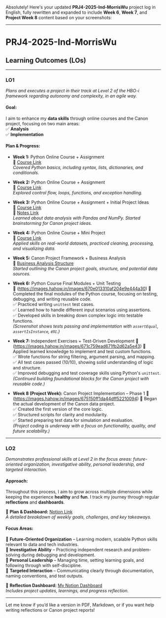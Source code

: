 Absolutely! Here's your updated **PRJ4-2025-Ind-MorrisWu** project log in English, fully rewritten and expanded to include **Week 6**, **Week 7**, and **Project Week 8** content based on your screenshots:

---

# **PRJ4-2025-Ind-MorrisWu**

## **Learning Outcomes (LOs)**

---

### **LO1**  
*Plans and executes a project in their track at Level 2 of the HBO-i framework regarding autonomy and complexity, in an agile way.*

#### **Goal:**  
I aim to enhance my **data skills** through online courses and the Canon project, focusing on two main areas:  
✅ **Analysis**  
✅ **Implementation**

#### **Plan & Progress:**

- **Week 1:** Python Online Course + Assignment  
  🔗 [Course Link](https://images.hahow.in/images/664ed9e92fcb5581a2712953)  
  *Covered Python basics, including syntax, lists, dictionaries, and conditionals.*

- **Week 2:** Python Online Course + Assignment  
  🔗 [Course Link](https://images.hahow.in/images/66768214fb7a2272b4ba139a)  
  *Explored control flow, loops, functions, and exception handling.*

- **Week 3:** Python Online Course + Assignment + Initial Project Ideas  
  🔗 [Course Link](https://images.hahow.in/images/6677d95fc3a336d5732a9408)  
  🔗 [Notes Link](https://docs.google.com/document/d/10I9zcVJ-AIP5Gz5hUSLAL5S_BEYI59LEKaXFN8-DDLM/edit?tab=t.0)  
  *Learned about data analysis with Pandas and NumPy. Started brainstorming for Canon project ideas.*

- **Week 4:** Python Online Course + Mini Project  
  🔗 [Course Link](https://images.hahow.in/images/667d18c66195b50a63ceec9f)  
  *Applied skills on real-world datasets, practiced cleaning, processing, and visualizing data.*

- **Week 5:** Canon Project Framework + Business Analysis  
  🔗 [Business Analysis Structure](https://www.notion.so/Business-Analysis-Structure-1b8f94066b8080d6a8a7e08eda0e8d54?pvs=4)  
  *Started outlining the Canon project goals, structure, and potential data sources.*

- **Week 6:** Python Course Final Modules + Unit Testing  
  🔗 (https://images.hahow.in/images/670e013310af204e9e444a30)
  📌 Completed the final modules of the Python course, focusing on testing, debugging, and writing reusable code.  
  ✅ Practiced writing `unittest` test cases.  
  ✅ Learned how to handle different input scenarios using assertions.  
  ✅ Developed skills in breaking down complex logic into testable functions.  
  *(Screenshot shows tests passing and implementation with `assertEqual`, `assertIsInstance`, etc.)*

- **Week 7:** Independent Exercises + Test-Driven Development
  🔗 (https://images.hahow.in/images/671c759ead671fb2d62a5e43) 
  📌 Applied learned knowledge to implement and test custom functions.  
  ✅ Wrote functions for string filtering, argument parsing, and mapping.  
  ✅ All test cases passed (10/10), showing solid understanding of logic and structure.  
  ✅ Improved debugging and test coverage skills using Python's `unittest`.  
  *(Continued building foundational blocks for the Canon project with reusable code.)*

- **Week 8 (Project Week):** Canon Project Implementation – Phase 1
  🔗 (https://images.hahow.in/images/675150ff1da44dff52210094) 
  📌 Began the actual development of the Canon data project.  
  ✅ Created the first version of the core logic.  
  ✅ Structured scripts for clarity and modularity.  
  ✅ Started preparing test data for simulation and evaluation.  
  *(Project coding is underway with a focus on functionality, quality, and future scalability.)*

---

### **LO2**  
*Demonstrates professional skills at Level 2 in the focus areas: future-oriented organization, investigative ability, personal leadership, and targeted interaction.*

#### **Approach:**  
Throughout this process, I aim to grow across multiple dimensions while keeping the experience **healthy** and **fun**. I track my journey through regular **reflections** and **dashboards**.

🔗 **Plan & Dashboard:** [Notion Link](https://www.notion.so/69af482bf292487385a758fc58def826?v=4752c5d6d20b4c4db05ed2329a3c6750&pvs=4)  
*A detailed breakdown of weekly goals, challenges, and key takeaways.*

#### **Focus Areas:**  
📌 **Future-Oriented Organization** – Learning modern, scalable Python skills relevant to data and tech industries.  
📌 **Investigative Ability** – Practicing independent research and problem-solving during debugging and development.  
📌 **Personal Leadership** – Managing time, setting learning goals, and following through with self-discipline.  
📌 **Targeted Interaction** – Communicating clearly through documentation, naming conventions, and test outputs.

🔗 **Reflection Dashboard:** [My Notion Dashboard](https://www.notion.so/95cc22b66ae046f9bd91589613a2b03c?v=cde7c9b78f49406bbeba6eda1662dcf5&pvs=4)  
*Includes project updates, learnings, and progress reflection.*

---

Let me know if you’d like a version in PDF, Markdown, or if you want help writing reflections or Canon project reports!



